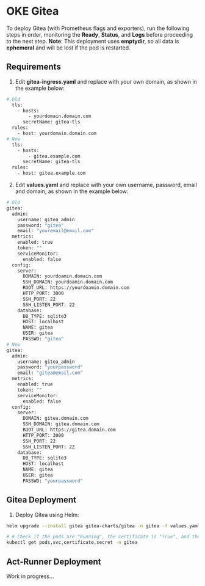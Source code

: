 # OKE Gitea

To deploy Gitea (with Prometheus flags and exporters), run the following steps in order, monitoring the **Ready**, **Status**, and **Logs** before proceeding to the next step.
**Note**: This deployment uses **emptydir**, so all data is **ephemeral** and will be lost if the pod is restarted.

## Requirements

1. Edit **gitea-ingress.yaml** and replace with your own domain, as shown in the example below:
```bash
# Old
  tls:
    - hosts:
        - yourdomain.domain.com
      secretName: gitea-tls
  rules:
    - host: yourdomain.domain.com
# New
  tls:
    - hosts:
        - gitea.example.com
      secretName: gitea-tls
  rules:
    - host: gitea.example.com
```

2. Edit **values.yaml** and replace with your own username, password, email and domain, as shown in the example below:
```bash
# Old
gitea:
  admin:
    username: gitea_admin
    password: "gitea"
    email: "youremail@email.com"
  metrics:
    enabled: true
    token: ""
    serviceMonitor:
      enabled: false
  config:
    server:
      DOMAIN: yourdoamin.domain.com
      SSH_DOMAIN: yourdoamin.domain.com
      ROOT_URL: https://yourdoamin.domain.com
      HTTP_PORT: 3000
      SSH_PORT: 22
      SSH_LISTEN_PORT: 22
    database:
      DB_TYPE: sqlite3
      HOST: localhost
      NAME: gitea
      USER: gitea
      PASSWD: "gitea"
# New
gitea:
  admin:
    username: gitea_admin
    password: "yourpassword"
    email: "gitea@email.com"
  metrics:
    enabled: true
    token: ""
    serviceMonitor:
      enabled: false
  config:
    server:
      DOMAIN: gitea.domain.com
      SSH_DOMAIN: gitea.domain.com
      ROOT_URL: https://gitea.domain.com
      HTTP_PORT: 3000
      SSH_PORT: 22
      SSH_LISTEN_PORT: 22
    database:
      DB_TYPE: sqlite3
      HOST: localhost
      NAME: gitea
      USER: gitea
      PASSWD: "yourpassword"
```

## Gitea Deployment
1. Deploy Gitea using Helm:
```bash
helm upgrade --install gitea gitea-charts/gitea -n gitea -f values.yaml --create-namespace

# # Check if the pods are "Running", the certificate is "True", and the other resources exist
kubectl get pods,svc,certificate,secret -n gitea
```

## Act-Runner Deployment

Work in progress...